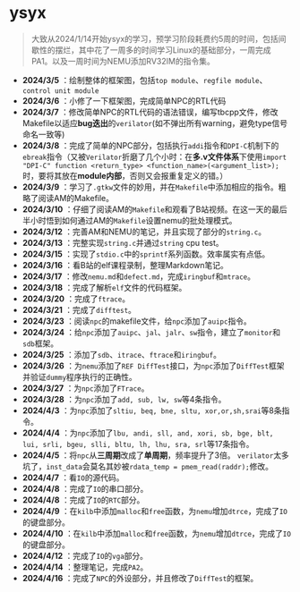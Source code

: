 # ysyx

> 大致从2024/1/14开始ysyx的学习，预学习阶段耗费约5周的时间，包括间歇性的摆烂，其中花了一周多的时间学习Linux的基础部分，一周完成PA1。以及一周时间为NEMU添加RV32IM的指令集。



- **2024/3/5** ：绘制整体的框架图，包括`top module`、`regfile module`、`control unit module`
- **2024/3/6** ：小修了一下框架图，完成简单NPC的RTL代码
- **2024/3/7** ：修改简单NPC的RTL代码的语法错误，编写tbcpp文件，修改Makefile以适应**bug迭出**的`verilator`(如不弹出所有warning，避免type信号命名一致等)
- **2024/3/8** ：完成了简单的NPC部分，包括执行`addi`指令和`DPI-C`机制下的`ebreak`指令（又被`Verilator`折磨了几个小时：在**多.v文件体系**下使用`import "DPI-C" function <return_type> <function_name>(<argument_list>);`时，要将其放在**module内部**，否则又会报重复定义的错。）
- **2024/3/9** ：学习了`.gtkw`文件的妙用，并在`Makefile`中添加相应的指令。粗略了阅读AM的Makefile。
- **2024/3/10** ：仔细了阅读AM的`Makefile`和观看了B站视频。在这一天的最后半小时悟到如何通过AM的`Makefile`设置nemu的批处理模式。
- **2024/3/12** ：完善AM和NEMU的笔记，并且实现了部分的`string.c`。
- **2024/3/13** ：完整实现`string.c`并通过`string` cpu test。
- **2024/3/15** ：实现了`stdio.c`中的`sprintf`系列函数。效率属实有点低。
- **2024/3/16** ：看B站的elf课程录制，整理Markdown笔记。
- **2024/3/17** ：修改`nemu.md`和`defect.md`，完成`iringbuf`和`mtrace`。
- **2024/3/18** ：完成了解析`elf`文件的代码框架。
- **2024/3/20** ：完成了`ftrace`。
- **2024/3/21** ：完成了`difftest`。
- **2024/3/23** ：阅读`npc`的makefile文件，给`npc`添加了`auipc`指令。
- **2024/3/24** ：给`npc`添加了`auipc`、`jal`、`jalr`、`sw`指令，建立了`monitor`和`sdb`框架。
- **2024/3/25** ：添加了`sdb`、`itrace`、`ftrace`和`iringbuf`。
- **2024/3/26** ：为`nemu`添加了`REF DiffTest`接口，为`npc`添加了`DiffTest`框架并验证`dummy`程序执行的正确性。  
- **2024/3/27** ：为`npc`添加了`FTrace`。  
- **2024/3/28** ：为`npc`添加了`add, sub, lw, sw`等4条指令。  
- **2024/4/3** ：为`npc`添加了`sltiu, beq, bne, sltu, xor,or,sh,srai`等8条指令。  
- **2024/4/4** ：为`npc`添加了`lbu, andi, sll, and, xori, sb, bge, blt, lui, srli, bgeu, slli, bltu, lh, lhu, sra, srl`等17条指令。  
- **2024/4/5** ：将`npc`从**三周期**改成了**单周期**，频率提升了3倍。    `verilator`太多坑了，`inst_data`会莫名其妙被`rdata_temp = pmem_read(raddr);`修改。
- **2024/4/7** ：看`IO`的源代码。
- **2024/4/8** ：完成了`IO`的串口部分。
- **2024/4/8** ：完成了`IO`的`RTC`部分。
- **2024/4/9** ：在`kilb`中添加`malloc`和`free`函数，为`nemu`增加`dtrce`，完成了`IO`的键盘部分。
- **2024/4/10** ：在`kilb`中添加`malloc`和`free`函数，为`nemu`增加`dtrce`，完成了`IO`的键盘部分。
- **2024/4/12** ：完成了`IO`的`vga`部分。
- **2024/4/14** ：整理笔记，完成`PA2`。
- **2024/4/16** ：完成了`NPC`的外设部分，并且修改了`DiffTest`的框架。


